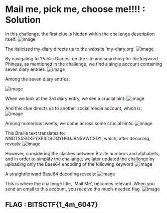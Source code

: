# Mail me, pick me, choose me!!!! : Solution
In this challenge, the first clue is hidden within the challenge description itself:
![image](https://github.com/user-attachments/assets/b191519d-e495-49c5-af42-0e95f488f8a7)

The italicized my-diary directs us to the website 'my-diary.org'
![image](https://github.com/user-attachments/assets/d0dd88db-8ee5-42b9-9e18-f24672d15b8c)

By navigating to 'Public Diaries' on the site and searching for the keyword Phineas, as mentioned in the challenge, we find a single account containing seven diary entries. 
![image](https://github.com/user-attachments/assets/dd1d2688-0714-406e-b0ca-4331dd913cc3)

Among the seven diary entries: 

![image](https://github.com/user-attachments/assets/85d17470-4357-4102-af9c-49304f6eb655)

When we look at the 3rd diary entry, we see a crucial hint:
![image](https://github.com/user-attachments/assets/7613d2ad-06a8-4345-ac0b-f1f8ebb5ba6a)

And this clue directs us to another social media account, which is:  
![image](https://github.com/user-attachments/assets/ac922dd0-2627-40c1-818e-b9db1a7f2fc6)

Among numerous tweets, we come across some crucial hints: 
![image](https://github.com/user-attachments/assets/421bf741-917c-4fcd-baca-bc49cbf455dd)

This Braille text translates to: 
NNDTS5SOKEYXE3DBOQYU6UJRN5VWCSDY, 
which, after decoding, reveals: 
![image](https://github.com/user-attachments/assets/bf3ffa8b-2e12-4d07-a969-21fe3a95a2c9)

However, considering the clashes between Braille numbers and alphabets, and in order to simplify the challange, we later updated the challenge by uploading only the Base64 encoding of the following keyword 
![image](https://github.com/user-attachments/assets/ed03516f-e463-413a-938a-33d802b5c8b7)

A straightforward Base64 decoding reveals:
![image](https://github.com/user-attachments/assets/58ad63b8-78ff-4ad7-88c6-2adf284b2f08)

This is where the challenge title, 'Mail Me', becomes relevant. 
When you send an email to this account, you receive the much-needed flag. 
![image](https://github.com/user-attachments/assets/37b17d20-419e-4ffb-b84b-e4964bf72305)

FLAG : BITSCTF{1_4m_6047} 
------------------------------------------------------------------------------------------------------------------------
